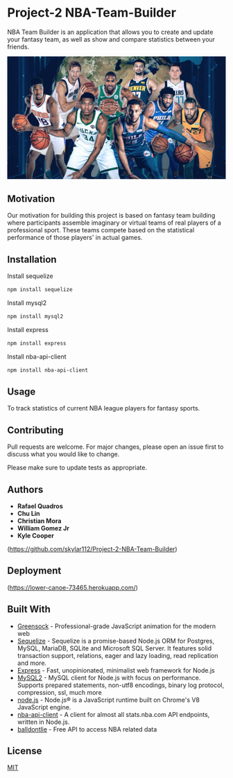 # Project-2 NBA-Team-Builder

NBA Team Builder is an application that allows you to create and update your fantasy team, as well as show and compare statistics between your friends. 

![Logo](/public/img/international-players-graphic.jpeg)

## Motivation

Our motivation for building this project is based on fantasy team building where participants assemble imaginary or virtual teams of real players of a professional sport. These teams compete based on the statistical performance of those players' in actual games.


## Installation

Install sequelize

```bash
npm install sequelize
```

Install mysql2

```bash
npm install mysql2
```

Install express

```bash
npm install express
```

Install nba-api-client

```bash
npm install nba-api-client
```

## Usage
To track statistics of current NBA league players for fantasy sports. 

## Contributing
Pull requests are welcome. For major changes, please open an issue first to discuss what you would like to change.

Please make sure to update tests as appropriate.

## Authors

* **Rafael Quadros** 
* **Chu Lin** 
* **Christian Mora** 
* **William Gomez Jr** 
* **Kyle Cooper** 

(https://github.com/skylar112/Project-2-NBA-Team-Builder)

## Deployment

(https://lower-canoe-73465.herokuapp.com/)

## Built With

* [Greensock](https://greensock.com/) - Professional-grade JavaScript animation for the modern web
* [Sequelize](https://sequelize.org/) - Sequelize is a promise-based Node.js ORM for Postgres, MySQL, MariaDB, SQLite and Microsoft SQL Server. It features solid transaction support, relations, eager and lazy loading, read replication and more.
* [Express](https://expressjs.com/) - Fast, unopinionated, minimalist web framework for Node.js
* [MySQL2](https://www.npmjs.com/package/mysql2) - 
MySQL client for Node.js with focus on performance. Supports prepared statements, non-utf8 encodings, binary log protocol, compression, ssl, much more
* [node.js](https://nodejs.org/en/) - Node.js® is a JavaScript runtime built on Chrome's V8 JavaScript engine.
* [nba-api-client](https://www.npmjs.com/package/nba-api-client) - A client for almost all stats.nba.com API endpoints, written in Node.js.
* [balldontlie](https://www.balldontlie.io#introduction) - Free API to access NBA related data




## License
[MIT](https://choosealicense.com/licenses/mit/)
	